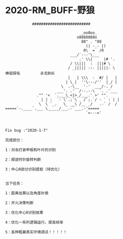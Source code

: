 # 2020-RM_BUFF-野狼

                ##########################
                                                                           
                                      _oo0oo_                    
                                    o8888888o                  
                                      88" . "88                   
                                        (| -_- |)                     
                                       0\  =  /0                    
                                 ___/`---'\___              
                                     .' \\|     |# '.                  
                                 / \\|||  :  |||# \                 
                                / _||||| -:- |||||- \                                                                                     佛祖保佑         永无BUG
                                |   | \\\  -  #/ |   |              
                               | \_|  ''\---/''  |_/ |             
                             \  .-\__  '-'  ___/-. /             
                           ___'. .'  /--.--\  `. .'___           
                  ."" '<  `.___\_<|>_/___.' >' "".         
                    | | :  `- \`.;`\ _ /`;.`/ - ` : | |       
                   \  \ `_.   \_ __\ /__ _/   .-` /  /      
    =====`-.____`.___ \_____/___.-`___.-'=====    
                                        `=---='                     
~~~~~~~~~~~~~~~~~~~~~~~~~~~~~~~~~~~~~~~~~~~ 


Fix bug :"2020-1-7"

完成部分：

1：对击打装甲板和叶片的识别

2：顺逆时针旋转判断

3：中心R部分识别提取（待优化）


当下任务：

1：距离估算以及角度补偿

2：开火决策判断

3：优化中心R识别效果

4：优化一系列逻辑运行，提高帧率

5：各种粗暴真实环境调试！！！！！
